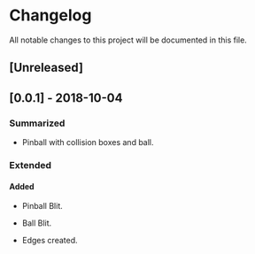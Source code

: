 # Changelog


All notable changes to this project will be documented in this file.


## [Unreleased]


## [0.0.1] - 2018-10-04


### Summarized

- Pinball with collision boxes and ball.

### Extended


#### Added


- Pinball Blit.

- Ball Blit.

- Edges created.
